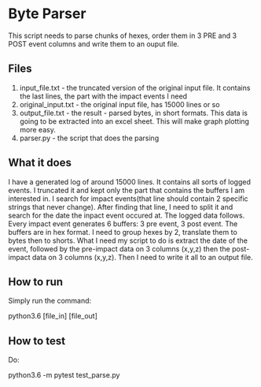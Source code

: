 # Byte Parser

This script needs to parse chunks of hexes, order them in 3 PRE and  3 POST event columns and write them to an ouput file. 

## Files

1. input_file.txt - the truncated version of the original input file. It contains the last lines, the part with the impact events I need
2. original_input.txt - the original input file, has 15000 lines or so
3. output_file.txt - the result - parsed bytes, in short formats. This data is going to be extracted into an excel sheet. This will make graph plotting more easy.
4. parser.py - the script that does the parsing

## What it does

I have a generated log of around 15000 lines. It contains all sorts of logged events.
I truncated it and kept only the part that contains the buffers I am interested in.
I search for impact events(that line should contain 2 specific strings that never change). After finding that line,
I need to split it and search for the date the inpact event occured at. 
The logged data follows.
Every impact event generates 6 buffers: 3 pre event, 3 post event.
The buffers are in hex format. I need to group hexes by 2, translate them to bytes then to shorts.
What I need my script to do is extract the date of the event, followed by the pre-impact data on 3 columns (x,y,z) then the post-impact data on 3 columns (x,y,z).
Then I need to write it all to an output file.

## How to run

Simply run the command: 

python3.6 [file_in] [file_out]

## How to test

Do:

python3.6 -m pytest test_parse.py 
